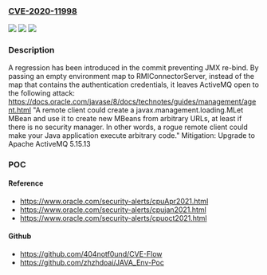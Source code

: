 ### [CVE-2020-11998](https://cve.mitre.org/cgi-bin/cvename.cgi?name=CVE-2020-11998)
![](https://img.shields.io/static/v1?label=Product&message=Apache%20ActiveMQ&color=blue)
![](https://img.shields.io/static/v1?label=Version&message=n%2Fa&color=blue)
![](https://img.shields.io/static/v1?label=Vulnerability&message=Arbitrary%20code%20execution%20via%20JMX&color=brighgreen)

### Description

A regression has been introduced in the commit preventing JMX re-bind. By passing an empty environment map to RMIConnectorServer, instead of the map that contains the authentication credentials, it leaves ActiveMQ open to the following attack: https://docs.oracle.com/javase/8/docs/technotes/guides/management/agent.html "A remote client could create a javax.management.loading.MLet MBean and use it to create new MBeans from arbitrary URLs, at least if there is no security manager. In other words, a rogue remote client could make your Java application execute arbitrary code." Mitigation: Upgrade to Apache ActiveMQ 5.15.13

### POC

#### Reference
- https://www.oracle.com/security-alerts/cpuApr2021.html
- https://www.oracle.com/security-alerts/cpujan2021.html
- https://www.oracle.com/security-alerts/cpuoct2021.html

#### Github
- https://github.com/404notf0und/CVE-Flow
- https://github.com/zhzhdoai/JAVA_Env-Poc

